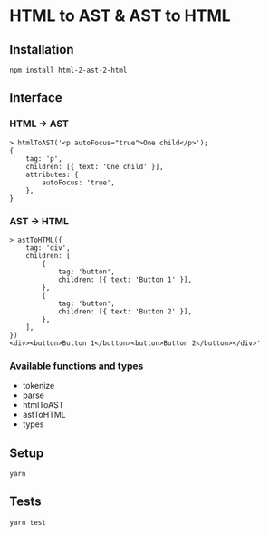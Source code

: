 # HTML to AST & AST to HTML

## Installation
```
npm install html-2-ast-2-html
```

## Interface

### HTML -> AST
```
> htmlToAST('<p autoFocus="true">One child</p>');
{
    tag: 'p',
    children: [{ text: 'One child' }],
    attributes: {
        autoFocus: 'true',
    },
}
```

### AST -> HTML
```
> astToHTML({
    tag: 'div',
    children: [
        {
            tag: 'button',
            children: [{ text: 'Button 1' }],
        },
        {
            tag: 'button',
            children: [{ text: 'Button 2' }],
        },
    ],
})
<div><button>Button 1</button><button>Button 2</button></div>'
```

### Available functions and types
* tokenize
* parse
* htmlToAST
* astToHTML
* types

## Setup
```
yarn
```

## Tests
```
yarn test
```
